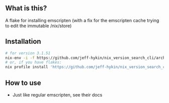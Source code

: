 
<!--                                               -->
<!--                                               -->
<!-- DO NOT EDIT ME; EDIT ./build_helper/readme.md -->
<!--                                               -->
<!--                                               -->

## What is this?

A flake for installing emscripten (with a fix for the emscripten cache trying to edit the immutable /nix/store)

## Installation

```sh
# for version 3.1.51
nix-env -i -f https://github.com/jeff-hykin/nix_version_search_cli/archive/f6c3c9905de532e74f9f748ed945b3fb08ba24db.tar.gz
# or, if you have flakes:
nix profile install 'https://github.com/jeff-hykin/nix_version_search_cli/archive/f6c3c9905de532e74f9f748ed945b3fb08ba24db.tar.gz#emscripten'
```

## How to use

- Just like regular emscripten, see their docs
